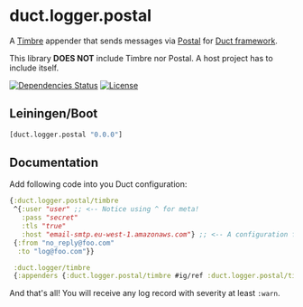 duct.logger.postal
==================

A [Timbre](https://github.com/ptaoussanis/timbre) appender that sends messages via
 [Postal](https://github.com/drewr/postal) for [Duct framework](https://github.com/duct-framework/duct).

This library **DOES NOT** include Timbre nor Postal. A host project has to include itself.

[![Dependencies Status](https://jarkeeper.com/druids/duct.logger.postal/status.png)](https://jarkeeper.com/druids/duct.logger.postal)
[![License](https://img.shields.io/badge/MIT-Clause-blue.svg)](https://opensource.org/licenses/MIT)


Leiningen/Boot
--------------

```clojure
[duct.logger.postal "0.0.0"]
```

Documentation
-------------

Add following code into you Duct configuration:

```clojure
{:duct.logger.postal/timbre
 ^{:user "user" ;; <-- Notice using ^ for meta!
   :pass "secret"
   :tls "true"
   :host "email-smtp.eu-west-1.amazonaws.com"} ;; <-- A configuration for AWS STMP, it consumes any Postal configuration
 {:from "no_reply@foo.com"
  :to "log@foo.com"}}

 :duct.logger/timbre
 {:appenders {:duct.logger.postal/timbre #ig/ref :duct.logger.postal/timbre}}} ;; <-- Register appender
```

And that's all! You will receive any log record with severity at least `:warn`.
